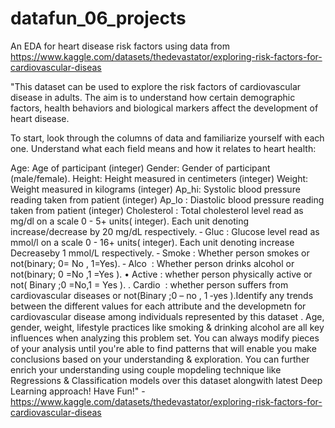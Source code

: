 # datafun_06_projects
An EDA for heart disease risk factors using data from https://www.kaggle.com/datasets/thedevastator/exploring-risk-factors-for-cardiovascular-diseas


"This dataset can be used to explore the risk factors of cardiovascular disease in adults. The aim is to understand how certain demographic factors, health behaviors and biological markers affect the development of heart disease.

To start, look through the columns of data and familiarize yourself with each one. Understand what each field means and how it relates to heart health:

Age: Age of participant (integer)
Gender: Gender of participant (male/female).
Height: Height measured in centimeters (integer)
Weight: Weight measured in kilograms (integer)
Ap_hi: Systolic blood pressure reading taken from patient (integer)
Ap_lo : Diastolic blood pressure reading taken from patient (integer)
Cholesterol : Total cholesterol level read as mg/dl on a scale 0 - 5+ units( integer). Each unit denoting increase/decrease by 20 mg/dL respectively. 
‐ Gluc : Glucose level read as mmol/l on a scale 0 - 16+ units( integer). Each unit denoting increase Decreaseby 1 mmol/L respectively.             ‐ Smoke  : Whether person smokes or not(binary; 0= No , 1=Yes).              ‐ Alco ​­ : Whether person drinks alcohol or not(binary; 0 =No ,1 =Yes ).                     • Active : whether person physically active or not( Binary ;0 =No,1 = Yes ).    . Cardio ­­ : whether person suffers from cardiovascular diseases or not(Binary ;0 – no , 1 ­‑yes ).Identify any trends between the different values for each attribute and the developmetn for cardiovascular disease among individuals represented by this dataset . Age, gender, weight, lifestyle practices like smoking & drinking alcohol are all key influences when analyzing this problem set. You can always modify pieces of your analysis until you're able to find patterns that will enable you make conclusions based on your understanding & exploration. You can further enrich your understanding using couple mopdeling technique like Regressions & Classification models over this dataset alongwith latest Deep Learning approach! Have Fun!"  - https://www.kaggle.com/datasets/thedevastator/exploring-risk-factors-for-cardiovascular-diseas

